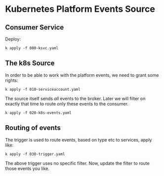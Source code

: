 # Kubernetes Platform Events Source

## Consumer Service

Deploy:

```
k apply -f 000-ksvc.yaml
```

## The k8s Source

In order to be able to work with the platform events, we need to grant some rights:

```
k apply -f 010-serviceaccount.yaml
```

The source itself sends _all_ events to the broker. Later we will filter on exactly that time to route only these events to the consumer.

```
k apply -f 020-k8s-events.yaml
```

## Routing of events

The trigger is used to route events, based on type etc to services, apply like:

```
k apply -f 030-trigger.yaml
```

The above trigger uses no specific filter. Now, update the filter to route those events you like.
